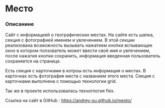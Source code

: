 #  Место

### Описанине

Сайт  с информацией о  географических местах.
На сайте есть  шапка, секция  с фотографией  именем и увлечением. В этой секции реализована возможность вызывать нажатием кнопки вспывающее окно в котором ползователь может ввести своё имя и увлечением, после нажатия кнопки сохранить, информация введенная пользователь сохраняется на странице.

Есть секция с карточками в котроы есть информация о местах. В карточках есть  фотография места с названием этого места. Секция с карточками выполнена  с помощью технологии grid.

Так же в проекте использовалась техноглогия flex.

Ссылка на сайт в GitHub : https://andrey-su.github.io/mesto/
  

